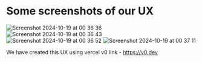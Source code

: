# Some screenshots of our UX
![Screenshot 2024-10-19 at 00 36 36](https://github.com/user-attachments/assets/fd18b06a-6d1c-43e2-98de-88bf326aaa26) ![Screenshot 2024-10-19 at 00 36 43](https://github.com/user-attachments/assets/9f928fcd-c036-438a-80b4-b39882d36f9d) ![Screenshot 2024-10-19 at 00 36 52](https://github.com/user-attachments/assets/beb964ef-5215-46a1-9d0b-da388a2511eb) ![Screenshot 2024-10-19 at 00 37 11](https://github.com/user-attachments/assets/adbe4d5b-b30e-45ff-a418-a07cec9ed732)

We have created this UX using vercel v0 link - https://v0.dev





